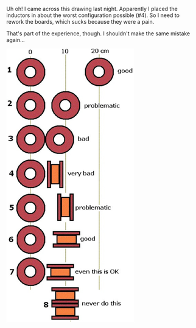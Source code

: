 Uh oh! I came across this drawing last night. Apparently I placed the inductors in about the worst configuration possible (#4). So I need to rework the boards, which sucks because they were a pain.

That's part of the experience, though. I shouldn't make the same mistake again...

![image](/pcb/7iyiem22gs1o.webp)